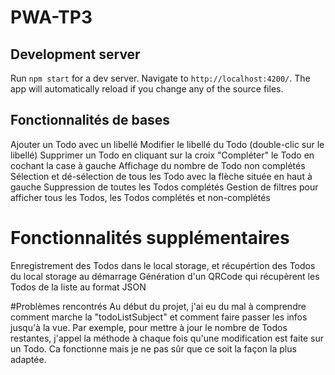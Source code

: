 # PWA-TP3

## Development server

Run `npm start` for a dev server. Navigate to `http://localhost:4200/`. The app will automatically reload if you change any of the source files.

## Fonctionnalités de bases
Ajouter un Todo avec un libellé
Modifier le libellé du Todo (double-clic sur le libellé)
Supprimer un Todo en cliquant sur la croix
"Compléter" le Todo en cochant la case à gauche
Affichage du nombre de Todo non complétés
Sélection et dé-sélection de tous les Todo avec la flèche située en haut à gauche
Suppression de toutes les Todos complétés
Gestion de filtres pour afficher tous les Todos, les Todos complétés et non-complétés

# Fonctionnalités supplémentaires
Enregistrement des Todos dans le local storage, et récupértion des Todos du local storage au démarrage
Génération d'un QRCode qui récupèrent les Todos de la liste au format JSON

#Problèmes rencontrés
Au début du projet, j'ai eu du mal à comprendre comment marche la "todoListSubject" et comment faire passer les infos jusqu'à la vue.
Par exemple, pour mettre à jour le nombre de Todos restantes, j'appel la méthode à chaque fois qu'une modification est faite sur un Todo. Ca fonctionne mais je ne pas sûr que ce soit la façon la plus adaptée.
